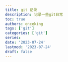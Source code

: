 ```yaml
---
title: git 记录
description: 记录一些git日常
toc: true
authors: onceking
tags: ['git']
categories: ['git']
series:
date: '2023-07-24'
lastmod: '2023-07-24'
draft: false
---
```


